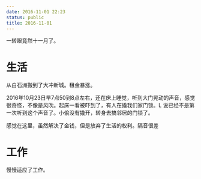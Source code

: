 ```yaml
---
date: 2016-11-01 22:23
status: public
title: 2016-11-01
---
```


一转眼竟然十一月了。

# 生活

从白石洲搬到了大冲新城。租金暴涨。

2016年10月23日早7点50到8点左右，还在床上睡觉，听到大门晃动的声音，感觉很奇怪，不像是风吹。起床一看被吓到了，有人在撬我们家门锁。L 说已经不是第一次听到这个声音了。小偷没有撬开，转身去搞邻居的门锁了。

感觉在这里，虽然解决了金钱，但是放弃了生活的权利。隔音很差

# 工作

慢慢适应了工作。